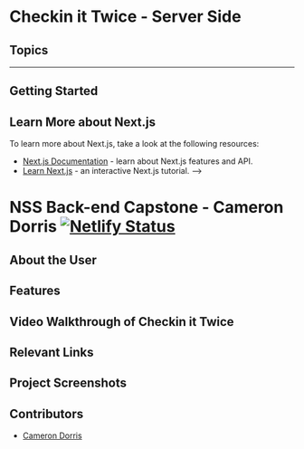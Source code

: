# Checkin it Twice - Server Side

## Topics
___
## Getting Started



        
## Learn More about Next.js
To learn more about Next.js, take a look at the following resources:

- [Next.js Documentation](https://nextjs.org/docs) - learn about Next.js features and API.
- [Learn Next.js](https://nextjs.org/learn) - an interactive Next.js tutorial. -->


# NSS Back-end Capstone - Cameron Dorris  [![Netlify Status](https://api.netlify.com/api/v1/badges/f3a1b9d7-f222-4e90-9e80-be524c560fcd/deploy-status)](https://app.netlify.com/sites/fabulous-clafoutis-c889b5/deploys)



## About the User <!-- This is a scaled down user persona -->


## Features <!-- List your app features using bullets! Do NOT use a paragraph. No one will read that! -->


## Video Walkthrough of Checkin it Twice <!-- A loom link is sufficient -->


## Relevant Links <!-- Link to all the things that are required outside of the ones that have their own section -->



## Project Screenshots <!-- These can be inside of your project. Look at the repos from class and see how the images are included in the readme -->


## Contributors
- [Cameron Dorris](https://github.com/scdorr86)
